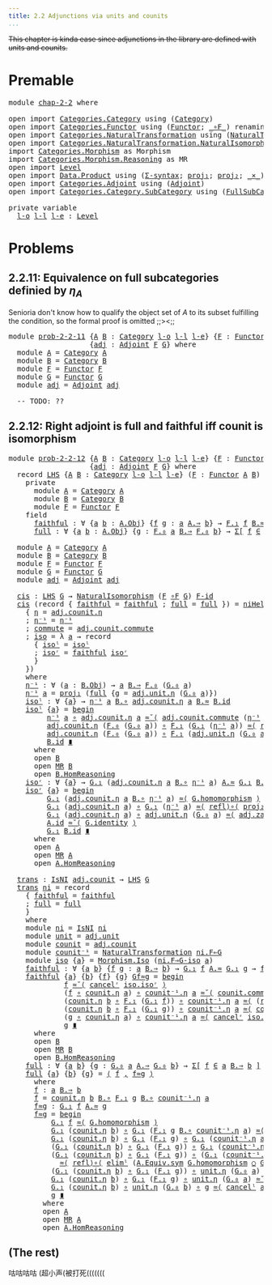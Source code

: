 ```yaml
---
title: 2.2 Adjunctions via units and counits
...
```


~~This chapter is kinda ease since adjunctions in the library
are defined with units and counits.~~

# Premable

<pre class="Agda"><a id="176" class="Keyword">module</a> <a id="183" href="chap-2-2.html" class="Module">chap-2-2</a> <a id="192" class="Keyword">where</a>

<a id="199" class="Keyword">open</a> <a id="204" class="Keyword">import</a> <a id="211" href="Categories.Category.html" class="Module">Categories.Category</a> <a id="231" class="Keyword">using</a> <a id="237" class="Symbol">(</a><a id="238" href="Categories.Category.Core.html#442" class="Record">Category</a><a id="246" class="Symbol">)</a>
<a id="248" class="Keyword">open</a> <a id="253" class="Keyword">import</a> <a id="260" href="Categories.Functor.html" class="Module">Categories.Functor</a> <a id="279" class="Keyword">using</a> <a id="285" class="Symbol">(</a><a id="286" href="Categories.Functor.Core.html#248" class="Record">Functor</a><a id="293" class="Symbol">;</a> <a id="295" href="Categories.Functor.html#747" class="Function Operator">_∘F_</a><a id="299" class="Symbol">)</a> <a id="301" class="Keyword">renaming</a> <a id="310" class="Symbol">(</a><a id="311" href="Categories.Functor.html#349" class="Function">id</a> <a id="314" class="Symbol">to</a> <a id="317" class="Function">F-id</a><a id="321" class="Symbol">)</a>
<a id="323" class="Keyword">open</a> <a id="328" class="Keyword">import</a> <a id="335" href="Categories.NaturalTransformation.html" class="Module">Categories.NaturalTransformation</a> <a id="368" class="Keyword">using</a> <a id="374" class="Symbol">(</a><a id="375" href="Categories.NaturalTransformation.Core.html#466" class="Record">NaturalTransformation</a><a id="396" class="Symbol">)</a>
<a id="398" class="Keyword">open</a> <a id="403" class="Keyword">import</a> <a id="410" href="Categories.NaturalTransformation.NaturalIsomorphism.html" class="Module">Categories.NaturalTransformation.NaturalIsomorphism</a> <a id="462" class="Keyword">using</a> <a id="468" class="Symbol">(</a><a id="469" href="Categories.NaturalTransformation.NaturalIsomorphism.html#651" class="Record">NaturalIsomorphism</a><a id="487" class="Symbol">;</a> <a id="489" href="Categories.NaturalTransformation.NaturalIsomorphism.html#2907" class="Function">niHelper</a><a id="497" class="Symbol">;</a> <a id="499" href="Categories.NaturalTransformation.NaturalIsomorphism.html#1807" class="Record">IsNI</a><a id="503" class="Symbol">)</a>
<a id="505" class="Keyword">import</a> <a id="512" href="Categories.Morphism.html" class="Module">Categories.Morphism</a> <a id="532" class="Symbol">as</a> <a id="535" class="Module">Morphism</a>
<a id="544" class="Keyword">import</a> <a id="551" href="Categories.Morphism.Reasoning.html" class="Module">Categories.Morphism.Reasoning</a> <a id="581" class="Symbol">as</a> <a id="584" class="Module">MR</a>
<a id="587" class="Keyword">open</a> <a id="592" class="Keyword">import</a> <a id="599" href="Level.html" class="Module">Level</a>
<a id="605" class="Keyword">open</a> <a id="610" class="Keyword">import</a> <a id="617" href="Data.Product.html" class="Module">Data.Product</a> <a id="630" class="Keyword">using</a> <a id="636" class="Symbol">(</a><a id="637" href="Data.Product.html#916" class="Function">Σ-syntax</a><a id="645" class="Symbol">;</a> <a id="647" href="Agda.Builtin.Sigma.html#252" class="Field">proj₁</a><a id="652" class="Symbol">;</a> <a id="654" href="Agda.Builtin.Sigma.html#264" class="Field">proj₂</a><a id="659" class="Symbol">;</a> <a id="661" href="Data.Product.html#1167" class="Function Operator">_×_</a><a id="664" class="Symbol">)</a> <a id="666" class="Keyword">renaming</a> <a id="675" class="Symbol">(</a><a id="676" href="Agda.Builtin.Sigma.html#236" class="InductiveConstructor Operator">_,_</a> <a id="680" class="Symbol">to</a> <a id="683" class="InductiveConstructor Operator">⟨_,_⟩</a><a id="688" class="Symbol">)</a>
<a id="690" class="Keyword">open</a> <a id="695" class="Keyword">import</a> <a id="702" href="Categories.Adjoint.html" class="Module">Categories.Adjoint</a> <a id="721" class="Keyword">using</a> <a id="727" class="Symbol">(</a><a id="728" href="Categories.Adjoint.html#1306" class="Record">Adjoint</a><a id="735" class="Symbol">)</a>
<a id="737" class="Keyword">open</a> <a id="742" class="Keyword">import</a> <a id="749" href="Categories.Category.SubCategory.html" class="Module">Categories.Category.SubCategory</a> <a id="781" class="Keyword">using</a> <a id="787" class="Symbol">(</a><a id="788" href="Categories.Category.SubCategory.html#1789" class="Function">FullSubCategory</a><a id="803" class="Symbol">;</a> <a id="805" href="Categories.Category.SubCategory.html#1002" class="Record">SubCat</a><a id="811" class="Symbol">)</a>

<a id="814" class="Keyword">private</a> <a id="822" class="Keyword">variable</a>
  <a id="833" href="chap-2-2.html#833" class="Generalizable">l-o</a> <a id="837" href="chap-2-2.html#837" class="Generalizable">l-l</a> <a id="841" href="chap-2-2.html#841" class="Generalizable">l-e</a> <a id="845" class="Symbol">:</a> <a id="847" href="Agda.Primitive.html#597" class="Postulate">Level</a>
</pre>
# Problems

## 2.2.11: Equivalence on full subcategories definied by $η_A$

Senioria don't know how to qualify the object set of $A$ to its subset
fulfilling the condition, so the formal proof is omitted ;;><;;

<pre class="Agda"><a id="1078" class="Keyword">module</a> <a id="prob-2-2-11"></a><a id="1085" href="chap-2-2.html#1085" class="Module">prob-2-2-11</a> <a id="1097" class="Symbol">{</a><a id="1098" href="chap-2-2.html#1098" class="Bound">A</a> <a id="1100" href="chap-2-2.html#1100" class="Bound">B</a> <a id="1102" class="Symbol">:</a> <a id="1104" href="Categories.Category.Core.html#442" class="Record">Category</a> <a id="1113" href="chap-2-2.html#833" class="Generalizable">l-o</a> <a id="1117" href="chap-2-2.html#837" class="Generalizable">l-l</a> <a id="1121" href="chap-2-2.html#841" class="Generalizable">l-e</a><a id="1124" class="Symbol">}</a> <a id="1126" class="Symbol">{</a><a id="1127" href="chap-2-2.html#1127" class="Bound">F</a> <a id="1129" class="Symbol">:</a> <a id="1131" href="Categories.Functor.Core.html#248" class="Record">Functor</a> <a id="1139" href="chap-2-2.html#1098" class="Bound">A</a> <a id="1141" href="chap-2-2.html#1100" class="Bound">B</a><a id="1142" class="Symbol">}</a> <a id="1144" class="Symbol">{</a><a id="1145" href="chap-2-2.html#1145" class="Bound">G</a> <a id="1147" class="Symbol">:</a> <a id="1149" href="Categories.Functor.Core.html#248" class="Record">Functor</a> <a id="1157" href="chap-2-2.html#1100" class="Bound">B</a> <a id="1159" href="chap-2-2.html#1098" class="Bound">A</a><a id="1160" class="Symbol">}</a>
                   <a id="1181" class="Symbol">{</a><a id="1182" href="chap-2-2.html#1182" class="Bound">adj</a> <a id="1186" class="Symbol">:</a> <a id="1188" href="Categories.Adjoint.html#1306" class="Record">Adjoint</a> <a id="1196" href="chap-2-2.html#1127" class="Bound">F</a> <a id="1198" href="chap-2-2.html#1145" class="Bound">G</a><a id="1199" class="Symbol">}</a> <a id="1201" class="Keyword">where</a>
  <a id="1209" class="Keyword">module</a> <a id="prob-2-2-11.A"></a><a id="1216" href="chap-2-2.html#1216" class="Module">A</a> <a id="1218" class="Symbol">=</a> <a id="1220" href="Categories.Category.Core.html#442" class="Module">Category</a> <a id="1229" href="chap-2-2.html#1098" class="Bound">A</a>
  <a id="1233" class="Keyword">module</a> <a id="prob-2-2-11.B"></a><a id="1240" href="chap-2-2.html#1240" class="Module">B</a> <a id="1242" class="Symbol">=</a> <a id="1244" href="Categories.Category.Core.html#442" class="Module">Category</a> <a id="1253" href="chap-2-2.html#1100" class="Bound">B</a>
  <a id="1257" class="Keyword">module</a> <a id="prob-2-2-11.F"></a><a id="1264" href="chap-2-2.html#1264" class="Module">F</a> <a id="1266" class="Symbol">=</a> <a id="1268" href="Categories.Functor.Core.html#248" class="Module">Functor</a> <a id="1276" href="chap-2-2.html#1127" class="Bound">F</a>
  <a id="1280" class="Keyword">module</a> <a id="prob-2-2-11.G"></a><a id="1287" href="chap-2-2.html#1287" class="Module">G</a> <a id="1289" class="Symbol">=</a> <a id="1291" href="Categories.Functor.Core.html#248" class="Module">Functor</a> <a id="1299" href="chap-2-2.html#1145" class="Bound">G</a>
  <a id="1303" class="Keyword">module</a> <a id="prob-2-2-11.adj"></a><a id="1310" href="chap-2-2.html#1310" class="Module">adj</a> <a id="1314" class="Symbol">=</a> <a id="1316" href="Categories.Adjoint.html#1306" class="Module">Adjoint</a> <a id="1324" href="chap-2-2.html#1182" class="Bound">adj</a>

  <a id="1331" class="Comment">-- TODO: ??</a>
</pre>
## 2.2.12: Right adjoint is full and faithful iff counit is isomorphism

<pre class="Agda"><a id="1429" class="Keyword">module</a> <a id="prob-2-2-12"></a><a id="1436" href="chap-2-2.html#1436" class="Module">prob-2-2-12</a> <a id="1448" class="Symbol">{</a><a id="1449" href="chap-2-2.html#1449" class="Bound">A</a> <a id="1451" href="chap-2-2.html#1451" class="Bound">B</a> <a id="1453" class="Symbol">:</a> <a id="1455" href="Categories.Category.Core.html#442" class="Record">Category</a> <a id="1464" href="chap-2-2.html#833" class="Generalizable">l-o</a> <a id="1468" href="chap-2-2.html#837" class="Generalizable">l-l</a> <a id="1472" href="chap-2-2.html#841" class="Generalizable">l-e</a><a id="1475" class="Symbol">}</a> <a id="1477" class="Symbol">{</a><a id="1478" href="chap-2-2.html#1478" class="Bound">F</a> <a id="1480" class="Symbol">:</a> <a id="1482" href="Categories.Functor.Core.html#248" class="Record">Functor</a> <a id="1490" href="chap-2-2.html#1449" class="Bound">A</a> <a id="1492" href="chap-2-2.html#1451" class="Bound">B</a><a id="1493" class="Symbol">}</a> <a id="1495" class="Symbol">{</a><a id="1496" href="chap-2-2.html#1496" class="Bound">G</a> <a id="1498" class="Symbol">:</a> <a id="1500" href="Categories.Functor.Core.html#248" class="Record">Functor</a> <a id="1508" href="chap-2-2.html#1451" class="Bound">B</a> <a id="1510" href="chap-2-2.html#1449" class="Bound">A</a><a id="1511" class="Symbol">}</a>
                   <a id="1532" class="Symbol">{</a><a id="1533" href="chap-2-2.html#1533" class="Bound">adj</a> <a id="1537" class="Symbol">:</a> <a id="1539" href="Categories.Adjoint.html#1306" class="Record">Adjoint</a> <a id="1547" href="chap-2-2.html#1478" class="Bound">F</a> <a id="1549" href="chap-2-2.html#1496" class="Bound">G</a><a id="1550" class="Symbol">}</a> <a id="1552" class="Keyword">where</a>
  <a id="1560" class="Keyword">record</a> <a id="prob-2-2-12.LHS"></a><a id="1567" href="chap-2-2.html#1567" class="Record">LHS</a> <a id="1571" class="Symbol">{</a><a id="1572" href="chap-2-2.html#1572" class="Bound">A</a> <a id="1574" href="chap-2-2.html#1574" class="Bound">B</a> <a id="1576" class="Symbol">:</a> <a id="1578" href="Categories.Category.Core.html#442" class="Record">Category</a> <a id="1587" href="chap-2-2.html#1464" class="Bound">l-o</a> <a id="1591" href="chap-2-2.html#1468" class="Bound">l-l</a> <a id="1595" href="chap-2-2.html#1472" class="Bound">l-e</a><a id="1598" class="Symbol">}</a> <a id="1600" class="Symbol">(</a><a id="1601" href="chap-2-2.html#1601" class="Bound">F</a> <a id="1603" class="Symbol">:</a> <a id="1605" href="Categories.Functor.Core.html#248" class="Record">Functor</a> <a id="1613" href="chap-2-2.html#1572" class="Bound">A</a> <a id="1615" href="chap-2-2.html#1574" class="Bound">B</a><a id="1616" class="Symbol">)</a> <a id="1618" class="Symbol">:</a> <a id="1620" href="Agda.Primitive.html#326" class="Primitive">Set</a> <a id="1624" class="Symbol">(</a><a id="1625" href="chap-2-2.html#1464" class="Bound">l-o</a> <a id="1629" href="Agda.Primitive.html#810" class="Primitive Operator">⊔</a> <a id="1631" href="chap-2-2.html#1468" class="Bound">l-l</a> <a id="1635" href="Agda.Primitive.html#810" class="Primitive Operator">⊔</a> <a id="1637" href="chap-2-2.html#1472" class="Bound">l-e</a><a id="1640" class="Symbol">)</a> <a id="1642" class="Keyword">where</a>
    <a id="1652" class="Keyword">private</a>
      <a id="1666" class="Keyword">module</a> <a id="prob-2-2-12.LHS.A"></a><a id="1673" href="chap-2-2.html#1673" class="Module">A</a> <a id="1675" class="Symbol">=</a> <a id="1677" href="Categories.Category.Core.html#442" class="Module">Category</a> <a id="1686" href="chap-2-2.html#1572" class="Bound">A</a>
      <a id="1694" class="Keyword">module</a> <a id="prob-2-2-12.LHS.B"></a><a id="1701" href="chap-2-2.html#1701" class="Module">B</a> <a id="1703" class="Symbol">=</a> <a id="1705" href="Categories.Category.Core.html#442" class="Module">Category</a> <a id="1714" href="chap-2-2.html#1574" class="Bound">B</a>
      <a id="1722" class="Keyword">module</a> <a id="prob-2-2-12.LHS.F"></a><a id="1729" href="chap-2-2.html#1729" class="Module">F</a> <a id="1731" class="Symbol">=</a> <a id="1733" href="Categories.Functor.Core.html#248" class="Module">Functor</a> <a id="1741" href="chap-2-2.html#1601" class="Bound">F</a>
    <a id="1747" class="Keyword">field</a>
      <a id="prob-2-2-12.LHS.faithful"></a><a id="1759" href="chap-2-2.html#1759" class="Field">faithful</a> <a id="1768" class="Symbol">:</a> <a id="1770" class="Symbol">∀</a> <a id="1772" class="Symbol">{</a><a id="1773" href="chap-2-2.html#1773" class="Bound">a</a> <a id="1775" href="chap-2-2.html#1775" class="Bound">b</a> <a id="1777" class="Symbol">:</a> <a id="1779" href="Categories.Category.Core.html#559" class="Function">A.Obj</a><a id="1784" class="Symbol">}</a> <a id="1786" class="Symbol">{</a><a id="1787" href="chap-2-2.html#1787" class="Bound">f</a> <a id="1789" href="chap-2-2.html#1789" class="Bound">g</a> <a id="1791" class="Symbol">:</a> <a id="1793" href="chap-2-2.html#1773" class="Bound">a</a> <a id="1795" href="Categories.Category.Core.html#575" class="Function Operator">A.⇒</a> <a id="1799" href="chap-2-2.html#1775" class="Bound">b</a><a id="1800" class="Symbol">}</a> <a id="1802" class="Symbol">→</a> <a id="1804" href="Categories.Functor.Core.html#806" class="Function">F.₁</a> <a id="1808" href="chap-2-2.html#1787" class="Bound">f</a> <a id="1810" href="Categories.Category.Core.html#595" class="Function Operator">B.≈</a> <a id="1814" href="Categories.Functor.Core.html#806" class="Function">F.₁</a> <a id="1818" href="chap-2-2.html#1789" class="Bound">g</a> <a id="1820" class="Symbol">→</a> <a id="1822" href="chap-2-2.html#1787" class="Bound">f</a> <a id="1824" href="Categories.Category.Core.html#595" class="Function Operator">A.≈</a> <a id="1828" href="chap-2-2.html#1789" class="Bound">g</a>
      <a id="prob-2-2-12.LHS.full"></a><a id="1836" href="chap-2-2.html#1836" class="Field">full</a> <a id="1841" class="Symbol">:</a> <a id="1843" class="Symbol">∀</a> <a id="1845" class="Symbol">{</a><a id="1846" href="chap-2-2.html#1846" class="Bound">a</a> <a id="1848" href="chap-2-2.html#1848" class="Bound">b</a> <a id="1850" class="Symbol">:</a> <a id="1852" href="Categories.Category.Core.html#559" class="Function">A.Obj</a><a id="1857" class="Symbol">}</a> <a id="1859" class="Symbol">{</a><a id="1860" href="chap-2-2.html#1860" class="Bound">g</a> <a id="1862" class="Symbol">:</a> <a id="1864" href="Categories.Functor.Core.html#797" class="Function">F.₀</a> <a id="1868" href="chap-2-2.html#1846" class="Bound">a</a> <a id="1870" href="Categories.Category.Core.html#575" class="Function Operator">B.⇒</a> <a id="1874" href="Categories.Functor.Core.html#797" class="Function">F.₀</a> <a id="1878" href="chap-2-2.html#1848" class="Bound">b</a><a id="1879" class="Symbol">}</a> <a id="1881" class="Symbol">→</a> <a id="1883" href="Data.Product.html#916" class="Function">Σ[</a> <a id="1886" href="chap-2-2.html#1886" class="Bound">f</a> <a id="1888" href="Data.Product.html#916" class="Function">∈</a> <a id="1890" href="chap-2-2.html#1846" class="Bound">a</a> <a id="1892" href="Categories.Category.Core.html#575" class="Function Operator">A.⇒</a> <a id="1896" href="chap-2-2.html#1848" class="Bound">b</a> <a id="1898" href="Data.Product.html#916" class="Function">]</a> <a id="1900" href="Categories.Functor.Core.html#806" class="Function">F.₁</a> <a id="1904" href="chap-2-2.html#1886" class="Bound">f</a> <a id="1906" href="Categories.Category.Core.html#595" class="Function Operator">B.≈</a> <a id="1910" href="chap-2-2.html#1860" class="Bound">g</a>

  <a id="1915" class="Keyword">module</a> <a id="prob-2-2-12.A"></a><a id="1922" href="chap-2-2.html#1922" class="Module">A</a> <a id="1924" class="Symbol">=</a> <a id="1926" href="Categories.Category.Core.html#442" class="Module">Category</a> <a id="1935" href="chap-2-2.html#1449" class="Bound">A</a>
  <a id="1939" class="Keyword">module</a> <a id="prob-2-2-12.B"></a><a id="1946" href="chap-2-2.html#1946" class="Module">B</a> <a id="1948" class="Symbol">=</a> <a id="1950" href="Categories.Category.Core.html#442" class="Module">Category</a> <a id="1959" href="chap-2-2.html#1451" class="Bound">B</a>
  <a id="1963" class="Keyword">module</a> <a id="prob-2-2-12.F"></a><a id="1970" href="chap-2-2.html#1970" class="Module">F</a> <a id="1972" class="Symbol">=</a> <a id="1974" href="Categories.Functor.Core.html#248" class="Module">Functor</a> <a id="1982" href="chap-2-2.html#1478" class="Bound">F</a>
  <a id="1986" class="Keyword">module</a> <a id="prob-2-2-12.G"></a><a id="1993" href="chap-2-2.html#1993" class="Module">G</a> <a id="1995" class="Symbol">=</a> <a id="1997" href="Categories.Functor.Core.html#248" class="Module">Functor</a> <a id="2005" href="chap-2-2.html#1496" class="Bound">G</a>
  <a id="2009" class="Keyword">module</a> <a id="prob-2-2-12.adj"></a><a id="2016" href="chap-2-2.html#2016" class="Module">adj</a> <a id="2020" class="Symbol">=</a> <a id="2022" href="Categories.Adjoint.html#1306" class="Module">Adjoint</a> <a id="2030" href="chap-2-2.html#1533" class="Bound">adj</a>

  <a id="prob-2-2-12.cis"></a><a id="2037" href="chap-2-2.html#2037" class="Function">cis</a> <a id="2041" class="Symbol">:</a> <a id="2043" href="chap-2-2.html#1567" class="Record">LHS</a> <a id="2047" href="chap-2-2.html#1496" class="Bound">G</a> <a id="2049" class="Symbol">→</a> <a id="2051" href="Categories.NaturalTransformation.NaturalIsomorphism.html#651" class="Record">NaturalIsomorphism</a> <a id="2070" class="Symbol">(</a><a id="2071" href="chap-2-2.html#1478" class="Bound">F</a> <a id="2073" href="Categories.Functor.html#747" class="Function Operator">∘F</a> <a id="2076" href="chap-2-2.html#1496" class="Bound">G</a><a id="2077" class="Symbol">)</a> <a id="2079" href="chap-2-2.html#317" class="Function">F-id</a>
  <a id="2086" href="chap-2-2.html#2037" class="Function">cis</a> <a id="2090" class="Symbol">(</a><a id="2091" class="Keyword">record</a> <a id="2098" class="Symbol">{</a> <a id="2100" href="chap-2-2.html#1759" class="Field">faithful</a> <a id="2109" class="Symbol">=</a> <a id="2111" href="chap-2-2.html#2111" class="Bound">faithful</a> <a id="2120" class="Symbol">;</a> <a id="2122" href="chap-2-2.html#1836" class="Field">full</a> <a id="2127" class="Symbol">=</a> <a id="2129" href="chap-2-2.html#2129" class="Bound">full</a> <a id="2134" class="Symbol">})</a> <a id="2137" class="Symbol">=</a> <a id="2139" href="Categories.NaturalTransformation.NaturalIsomorphism.html#2907" class="Function">niHelper</a> <a id="2148" class="Symbol">(</a><a id="2149" class="Keyword">record</a>
    <a id="2160" class="Symbol">{</a> <a id="2162" href="Categories.NaturalTransformation.NaturalIsomorphism.html#2703" class="Field">η</a> <a id="2164" class="Symbol">=</a> <a id="2166" href="Categories.NaturalTransformation.Core.html#783" class="Function">adj.counit.η</a>
    <a id="2183" class="Symbol">;</a> <a id="2185" href="Categories.NaturalTransformation.NaturalIsomorphism.html#2745" class="Field">η⁻¹</a> <a id="2189" class="Symbol">=</a> <a id="2191" href="chap-2-2.html#2333" class="Function">η⁻¹</a>
    <a id="2199" class="Symbol">;</a> <a id="2201" href="Categories.NaturalTransformation.NaturalIsomorphism.html#2787" class="Field">commute</a> <a id="2209" class="Symbol">=</a> <a id="2211" href="Categories.NaturalTransformation.Core.html#827" class="Function">adj.counit.commute</a>
    <a id="2234" class="Symbol">;</a> <a id="2236" href="Categories.NaturalTransformation.NaturalIsomorphism.html#2857" class="Field">iso</a> <a id="2240" class="Symbol">=</a> <a id="2242" class="Symbol">λ</a> <a id="2244" href="chap-2-2.html#2244" class="Bound">a</a> <a id="2246" class="Symbol">→</a> <a id="2248" class="Keyword">record</a>
      <a id="2261" class="Symbol">{</a> <a id="2263" href="Categories.Morphism.html#1586" class="Field">isoˡ</a> <a id="2268" class="Symbol">=</a> <a id="2270" href="chap-2-2.html#2427" class="Function">isoˡ</a>
      <a id="2281" class="Symbol">;</a> <a id="2283" href="Categories.Morphism.html#1612" class="Field">isoʳ</a> <a id="2288" class="Symbol">=</a> <a id="2290" href="chap-2-2.html#2111" class="Bound">faithful</a> <a id="2299" href="chap-2-2.html#2818" class="Function">isoʳ</a>
      <a id="2310" class="Symbol">}</a>
    <a id="2316" class="Symbol">})</a>
    <a id="2323" class="Keyword">where</a>
    <a id="2333" href="chap-2-2.html#2333" class="Function">η⁻¹</a> <a id="2337" class="Symbol">:</a> <a id="2339" class="Symbol">∀</a> <a id="2341" class="Symbol">(</a><a id="2342" href="chap-2-2.html#2342" class="Bound">a</a> <a id="2344" class="Symbol">:</a> <a id="2346" href="Categories.Category.Core.html#559" class="Function">B.Obj</a><a id="2351" class="Symbol">)</a> <a id="2353" class="Symbol">→</a> <a id="2355" href="chap-2-2.html#2342" class="Bound">a</a> <a id="2357" href="Categories.Category.Core.html#575" class="Function Operator">B.⇒</a> <a id="2361" href="Categories.Functor.Core.html#797" class="Function">F.₀</a> <a id="2365" class="Symbol">(</a><a id="2366" href="Categories.Functor.Core.html#797" class="Function">G.₀</a> <a id="2370" href="chap-2-2.html#2342" class="Bound">a</a><a id="2371" class="Symbol">)</a>
    <a id="2377" href="chap-2-2.html#2333" class="Function">η⁻¹</a> <a id="2381" href="chap-2-2.html#2381" class="Bound">a</a> <a id="2383" class="Symbol">=</a> <a id="2385" href="Agda.Builtin.Sigma.html#252" class="Field">proj₁</a> <a id="2391" class="Symbol">(</a><a id="2392" href="chap-2-2.html#2129" class="Bound">full</a> <a id="2397" class="Symbol">{</a><a id="2398" class="Argument">g</a> <a id="2400" class="Symbol">=</a> <a id="2402" href="Categories.NaturalTransformation.Core.html#783" class="Function">adj.unit.η</a> <a id="2413" class="Symbol">(</a><a id="2414" href="Categories.Functor.Core.html#797" class="Function">G.₀</a> <a id="2418" href="chap-2-2.html#2381" class="Bound">a</a><a id="2419" class="Symbol">)})</a>
    <a id="2427" href="chap-2-2.html#2427" class="Function">isoˡ</a> <a id="2432" class="Symbol">:</a> <a id="2434" class="Symbol">∀</a> <a id="2436" class="Symbol">{</a><a id="2437" href="chap-2-2.html#2437" class="Bound">a</a><a id="2438" class="Symbol">}</a> <a id="2440" class="Symbol">→</a> <a id="2442" href="chap-2-2.html#2333" class="Function">η⁻¹</a> <a id="2446" href="chap-2-2.html#2437" class="Bound">a</a> <a id="2448" href="Categories.Category.Core.html#656" class="Function Operator">B.∘</a> <a id="2452" href="Categories.NaturalTransformation.Core.html#783" class="Function">adj.counit.η</a> <a id="2465" href="chap-2-2.html#2437" class="Bound">a</a> <a id="2467" href="Categories.Category.Core.html#595" class="Function Operator">B.≈</a> <a id="2471" href="Categories.Category.Core.html#630" class="Function">B.id</a>
    <a id="2480" href="chap-2-2.html#2427" class="Function">isoˡ</a> <a id="2485" class="Symbol">{</a><a id="2486" href="chap-2-2.html#2486" class="Bound">a</a><a id="2487" class="Symbol">}</a> <a id="2489" class="Symbol">=</a> <a id="2491" href="Relation.Binary.Reasoning.Base.Single.html#1916" class="Function Operator">begin</a>
         <a id="2506" href="chap-2-2.html#2333" class="Function">η⁻¹</a> <a id="2510" href="chap-2-2.html#2486" class="Bound">a</a> <a id="2512" href="Categories.Category.Core.html#656" class="Function Operator">∘</a> <a id="2514" href="Categories.NaturalTransformation.Core.html#783" class="Function">adj.counit.η</a> <a id="2527" href="chap-2-2.html#2486" class="Bound">a</a> <a id="2529" href="Relation.Binary.Reasoning.Setoid.html#1153" class="Function">≈˘⟨</a> <a id="2533" href="Categories.NaturalTransformation.Core.html#827" class="Function">adj.counit.commute</a> <a id="2552" class="Symbol">(</a><a id="2553" href="chap-2-2.html#2333" class="Function">η⁻¹</a> <a id="2557" href="chap-2-2.html#2486" class="Bound">a</a><a id="2558" class="Symbol">)</a> <a id="2560" href="Relation.Binary.Reasoning.Setoid.html#1153" class="Function">⟩</a>
         <a id="2571" href="Categories.NaturalTransformation.Core.html#783" class="Function">adj.counit.η</a> <a id="2584" class="Symbol">(</a><a id="2585" href="Categories.Functor.Core.html#797" class="Function">F.₀</a> <a id="2589" class="Symbol">(</a><a id="2590" href="Categories.Functor.Core.html#797" class="Function">G.₀</a> <a id="2594" href="chap-2-2.html#2486" class="Bound">a</a><a id="2595" class="Symbol">))</a> <a id="2598" href="Categories.Category.Core.html#656" class="Function Operator">∘</a> <a id="2600" href="Categories.Functor.Core.html#806" class="Function">F.₁</a> <a id="2604" class="Symbol">(</a><a id="2605" href="Categories.Functor.Core.html#806" class="Function">G.₁</a> <a id="2609" class="Symbol">(</a><a id="2610" href="chap-2-2.html#2333" class="Function">η⁻¹</a> <a id="2614" href="chap-2-2.html#2486" class="Bound">a</a><a id="2615" class="Symbol">))</a> <a id="2618" href="Relation.Binary.Reasoning.Setoid.html#1052" class="Function">≈⟨</a> <a id="2621" href="Categories.Category.Core.html#2734" class="Function Operator">refl⟩∘⟨</a> <a id="2629" href="Categories.Functor.Core.html#696" class="Function">F.F-resp-≈</a> <a id="2640" class="Symbol">(</a><a id="2641" href="Agda.Builtin.Sigma.html#264" class="Field">proj₂</a> <a id="2647" href="chap-2-2.html#2129" class="Bound">full</a><a id="2651" class="Symbol">)</a> <a id="2653" href="Relation.Binary.Reasoning.Setoid.html#1052" class="Function">⟩</a>
         <a id="2664" href="Categories.NaturalTransformation.Core.html#783" class="Function">adj.counit.η</a> <a id="2677" class="Symbol">(</a><a id="2678" href="Categories.Functor.Core.html#797" class="Function">F.₀</a> <a id="2682" class="Symbol">(</a><a id="2683" href="Categories.Functor.Core.html#797" class="Function">G.₀</a> <a id="2687" href="chap-2-2.html#2486" class="Bound">a</a><a id="2688" class="Symbol">))</a> <a id="2691" href="Categories.Category.Core.html#656" class="Function Operator">∘</a> <a id="2693" href="Categories.Functor.Core.html#806" class="Function">F.₁</a> <a id="2697" class="Symbol">(</a><a id="2698" href="Categories.NaturalTransformation.Core.html#783" class="Function">adj.unit.η</a> <a id="2709" class="Symbol">(</a><a id="2710" href="Categories.Functor.Core.html#797" class="Function">G.₀</a> <a id="2714" href="chap-2-2.html#2486" class="Bound">a</a><a id="2715" class="Symbol">))</a> <a id="2718" href="Relation.Binary.Reasoning.Setoid.html#1052" class="Function">≈⟨</a> <a id="2721" href="Categories.Adjoint.html#1715" class="Field">adj.zig</a> <a id="2729" href="Relation.Binary.Reasoning.Setoid.html#1052" class="Function">⟩</a>
         <a id="2740" href="Categories.Category.Core.html#630" class="Function">B.id</a> <a id="2745" href="Relation.Binary.Reasoning.Base.Single.html#2555" class="Function Operator">∎</a>
      <a id="2753" class="Keyword">where</a>
      <a id="2765" class="Keyword">open</a> <a id="2770" href="chap-2-2.html#1946" class="Module">B</a>
      <a id="2778" class="Keyword">open</a> <a id="2783" href="Categories.Morphism.Reasoning.html" class="Module">MR</a> <a id="2786" href="chap-2-2.html#1451" class="Bound">B</a>
      <a id="2794" class="Keyword">open</a> <a id="2799" href="Categories.Category.Core.html#2462" class="Module">B.HomReasoning</a>
    <a id="2818" href="chap-2-2.html#2818" class="Function">isoʳ</a> <a id="2823" class="Symbol">:</a> <a id="2825" class="Symbol">∀</a> <a id="2827" class="Symbol">{</a><a id="2828" href="chap-2-2.html#2828" class="Bound">a</a><a id="2829" class="Symbol">}</a> <a id="2831" class="Symbol">→</a> <a id="2833" href="Categories.Functor.Core.html#806" class="Function">G.₁</a> <a id="2837" class="Symbol">(</a><a id="2838" href="Categories.NaturalTransformation.Core.html#783" class="Function">adj.counit.η</a> <a id="2851" href="chap-2-2.html#2828" class="Bound">a</a> <a id="2853" href="Categories.Category.Core.html#656" class="Function Operator">B.∘</a> <a id="2857" href="chap-2-2.html#2333" class="Function">η⁻¹</a> <a id="2861" href="chap-2-2.html#2828" class="Bound">a</a><a id="2862" class="Symbol">)</a> <a id="2864" href="Categories.Category.Core.html#595" class="Function Operator">A.≈</a> <a id="2868" href="Categories.Functor.Core.html#806" class="Function">G.₁</a> <a id="2872" href="Categories.Category.Core.html#630" class="Function">B.id</a>
    <a id="2881" href="chap-2-2.html#2818" class="Function">isoʳ</a> <a id="2886" class="Symbol">{</a><a id="2887" href="chap-2-2.html#2887" class="Bound">a</a><a id="2888" class="Symbol">}</a> <a id="2890" class="Symbol">=</a> <a id="2892" href="Relation.Binary.Reasoning.Base.Single.html#1916" class="Function Operator">begin</a>
         <a id="2907" href="Categories.Functor.Core.html#806" class="Function">G.₁</a> <a id="2911" class="Symbol">(</a><a id="2912" href="Categories.NaturalTransformation.Core.html#783" class="Function">adj.counit.η</a> <a id="2925" href="chap-2-2.html#2887" class="Bound">a</a> <a id="2927" href="Categories.Category.Core.html#656" class="Function Operator">B.∘</a> <a id="2931" href="chap-2-2.html#2333" class="Function">η⁻¹</a> <a id="2935" href="chap-2-2.html#2887" class="Bound">a</a><a id="2936" class="Symbol">)</a> <a id="2938" href="Relation.Binary.Reasoning.Setoid.html#1052" class="Function">≈⟨</a> <a id="2941" href="Categories.Functor.Core.html#565" class="Function">G.homomorphism</a> <a id="2956" href="Relation.Binary.Reasoning.Setoid.html#1052" class="Function">⟩</a>
         <a id="2967" href="Categories.Functor.Core.html#806" class="Function">G.₁</a> <a id="2971" class="Symbol">(</a><a id="2972" href="Categories.NaturalTransformation.Core.html#783" class="Function">adj.counit.η</a> <a id="2985" href="chap-2-2.html#2887" class="Bound">a</a><a id="2986" class="Symbol">)</a> <a id="2988" href="Categories.Category.Core.html#656" class="Function Operator">∘</a> <a id="2990" href="Categories.Functor.Core.html#806" class="Function">G.₁</a> <a id="2994" class="Symbol">(</a><a id="2995" href="chap-2-2.html#2333" class="Function">η⁻¹</a> <a id="2999" href="chap-2-2.html#2887" class="Bound">a</a><a id="3000" class="Symbol">)</a> <a id="3002" href="Relation.Binary.Reasoning.Setoid.html#1052" class="Function">≈⟨</a> <a id="3005" href="Categories.Category.Core.html#2734" class="Function Operator">refl⟩∘⟨</a> <a id="3013" href="Agda.Builtin.Sigma.html#264" class="Field">proj₂</a> <a id="3019" href="chap-2-2.html#2129" class="Bound">full</a> <a id="3024" href="Relation.Binary.Reasoning.Setoid.html#1052" class="Function">⟩</a>
         <a id="3035" href="Categories.Functor.Core.html#806" class="Function">G.₁</a> <a id="3039" class="Symbol">(</a><a id="3040" href="Categories.NaturalTransformation.Core.html#783" class="Function">adj.counit.η</a> <a id="3053" href="chap-2-2.html#2887" class="Bound">a</a><a id="3054" class="Symbol">)</a> <a id="3056" href="Categories.Category.Core.html#656" class="Function Operator">∘</a> <a id="3058" href="Categories.NaturalTransformation.Core.html#783" class="Function">adj.unit.η</a> <a id="3069" class="Symbol">(</a><a id="3070" href="Categories.Functor.Core.html#797" class="Function">G.₀</a> <a id="3074" href="chap-2-2.html#2887" class="Bound">a</a><a id="3075" class="Symbol">)</a> <a id="3077" href="Relation.Binary.Reasoning.Setoid.html#1052" class="Function">≈⟨</a> <a id="3080" href="Categories.Adjoint.html#1788" class="Field">adj.zag</a> <a id="3088" href="Relation.Binary.Reasoning.Setoid.html#1052" class="Function">⟩</a>
         <a id="3099" href="Categories.Category.Core.html#630" class="Function">A.id</a> <a id="3104" href="Relation.Binary.Reasoning.Setoid.html#1153" class="Function">≈˘⟨</a> <a id="3108" href="Categories.Functor.Core.html#511" class="Function">G.identity</a> <a id="3119" href="Relation.Binary.Reasoning.Setoid.html#1153" class="Function">⟩</a>
         <a id="3130" href="Categories.Functor.Core.html#806" class="Function">G.₁</a> <a id="3134" href="Categories.Category.Core.html#630" class="Function">B.id</a> <a id="3139" href="Relation.Binary.Reasoning.Base.Single.html#2555" class="Function Operator">∎</a>
      <a id="3147" class="Keyword">where</a>
      <a id="3159" class="Keyword">open</a> <a id="3164" href="chap-2-2.html#1922" class="Module">A</a>
      <a id="3172" class="Keyword">open</a> <a id="3177" href="Categories.Morphism.Reasoning.html" class="Module">MR</a> <a id="3180" href="chap-2-2.html#1449" class="Bound">A</a>
      <a id="3188" class="Keyword">open</a> <a id="3193" href="Categories.Category.Core.html#2462" class="Module">A.HomReasoning</a>

  <a id="prob-2-2-12.trans"></a><a id="3211" href="chap-2-2.html#3211" class="Function">trans</a> <a id="3217" class="Symbol">:</a> <a id="3219" href="Categories.NaturalTransformation.NaturalIsomorphism.html#1807" class="Record">IsNI</a> <a id="3224" href="Categories.Adjoint.html#1567" class="Field">adj.counit</a> <a id="3235" class="Symbol">→</a> <a id="3237" href="chap-2-2.html#1567" class="Record">LHS</a> <a id="3241" href="chap-2-2.html#1496" class="Bound">G</a>
  <a id="3245" href="chap-2-2.html#3211" class="Function">trans</a> <a id="3251" href="chap-2-2.html#3251" class="Bound">ni</a> <a id="3254" class="Symbol">=</a> <a id="3256" class="Keyword">record</a>
    <a id="3267" class="Symbol">{</a> <a id="3269" href="chap-2-2.html#1759" class="Field">faithful</a> <a id="3278" class="Symbol">=</a> <a id="3280" href="chap-2-2.html#3509" class="Function">faithful</a>
    <a id="3293" class="Symbol">;</a> <a id="3295" href="chap-2-2.html#1836" class="Field">full</a> <a id="3300" class="Symbol">=</a> <a id="3302" href="chap-2-2.html#4062" class="Function">full</a>
    <a id="3311" class="Symbol">}</a>
    <a id="3317" class="Keyword">where</a>
    <a id="3327" class="Keyword">module</a> <a id="3334" href="chap-2-2.html#3334" class="Module">ni</a> <a id="3337" class="Symbol">=</a> <a id="3339" href="Categories.NaturalTransformation.NaturalIsomorphism.html#1807" class="Module">IsNI</a> <a id="3344" href="chap-2-2.html#3251" class="Bound">ni</a>
    <a id="3351" class="Keyword">module</a> <a id="3358" href="chap-2-2.html#3358" class="Module">unit</a> <a id="3363" class="Symbol">=</a> <a id="3365" href="Categories.Adjoint.html#1621" class="Module">adj.unit</a>
    <a id="3378" class="Keyword">module</a> <a id="3385" href="chap-2-2.html#3385" class="Module">counit</a> <a id="3392" class="Symbol">=</a> <a id="3394" href="Categories.Adjoint.html#1664" class="Module">adj.counit</a>
    <a id="3409" class="Keyword">module</a> <a id="3416" href="chap-2-2.html#3416" class="Module">counit⁻¹</a> <a id="3425" class="Symbol">=</a> <a id="3427" href="Categories.NaturalTransformation.Core.html#466" class="Module">NaturalTransformation</a> <a id="3449" href="Categories.NaturalTransformation.NaturalIsomorphism.html#927" class="Function">ni.F⇐G</a>
    <a id="3460" class="Keyword">module</a> <a id="3467" href="chap-2-2.html#3467" class="Module">iso</a> <a id="3471" class="Symbol">{</a><a id="3472" href="chap-2-2.html#3472" class="Bound">a</a><a id="3473" class="Symbol">}</a> <a id="3475" class="Symbol">=</a> <a id="3477" href="Categories.Morphism.html#1528" class="Module">Morphism.Iso</a> <a id="3490" class="Symbol">(</a><a id="3491" href="Categories.NaturalTransformation.NaturalIsomorphism.html#2117" class="Field">ni.F⇒G-iso</a> <a id="3502" href="chap-2-2.html#3472" class="Bound">a</a><a id="3503" class="Symbol">)</a>
    <a id="3509" href="chap-2-2.html#3509" class="Function">faithful</a> <a id="3518" class="Symbol">:</a> <a id="3520" class="Symbol">∀</a> <a id="3522" class="Symbol">{</a><a id="3523" href="chap-2-2.html#3523" class="Bound">a</a> <a id="3525" href="chap-2-2.html#3525" class="Bound">b</a><a id="3526" class="Symbol">}</a> <a id="3528" class="Symbol">{</a><a id="3529" href="chap-2-2.html#3529" class="Bound">f</a> <a id="3531" href="chap-2-2.html#3531" class="Bound">g</a> <a id="3533" class="Symbol">:</a> <a id="3535" href="chap-2-2.html#3523" class="Bound">a</a> <a id="3537" href="Categories.Category.Core.html#575" class="Function Operator">B.⇒</a> <a id="3541" href="chap-2-2.html#3525" class="Bound">b</a><a id="3542" class="Symbol">}</a> <a id="3544" class="Symbol">→</a> <a id="3546" href="Categories.Functor.Core.html#806" class="Function">G.₁</a> <a id="3550" href="chap-2-2.html#3529" class="Bound">f</a> <a id="3552" href="Categories.Category.Core.html#595" class="Function Operator">A.≈</a> <a id="3556" href="Categories.Functor.Core.html#806" class="Function">G.₁</a> <a id="3560" href="chap-2-2.html#3531" class="Bound">g</a> <a id="3562" class="Symbol">→</a> <a id="3564" href="chap-2-2.html#3529" class="Bound">f</a> <a id="3566" href="Categories.Category.Core.html#595" class="Function Operator">B.≈</a> <a id="3570" href="chap-2-2.html#3531" class="Bound">g</a>
    <a id="3576" href="chap-2-2.html#3509" class="Function">faithful</a> <a id="3585" class="Symbol">{</a><a id="3586" href="chap-2-2.html#3586" class="Bound">a</a><a id="3587" class="Symbol">}</a> <a id="3589" class="Symbol">{</a><a id="3590" href="chap-2-2.html#3590" class="Bound">b</a><a id="3591" class="Symbol">}</a> <a id="3593" class="Symbol">{</a><a id="3594" href="chap-2-2.html#3594" class="Bound">f</a><a id="3595" class="Symbol">}</a> <a id="3597" class="Symbol">{</a><a id="3598" href="chap-2-2.html#3598" class="Bound">g</a><a id="3599" class="Symbol">}</a> <a id="3601" href="chap-2-2.html#3601" class="Bound">Gf≈g</a> <a id="3606" class="Symbol">=</a> <a id="3608" href="Relation.Binary.Reasoning.Base.Single.html#1916" class="Function Operator">begin</a>
             <a id="3627" href="chap-2-2.html#3594" class="Bound">f</a> <a id="3629" href="Relation.Binary.Reasoning.Setoid.html#1153" class="Function">≈˘⟨</a> <a id="3633" href="Categories.Morphism.Reasoning.Core.html#5449" class="Function">cancelʳ</a> <a id="3641" href="Categories.Morphism.html#1612" class="Function">iso.isoʳ</a> <a id="3650" href="Relation.Binary.Reasoning.Setoid.html#1153" class="Function">⟩</a>
             <a id="3665" class="Symbol">(</a><a id="3666" href="chap-2-2.html#3594" class="Bound">f</a> <a id="3668" href="Categories.Category.Core.html#656" class="Function Operator">∘</a> <a id="3670" href="Categories.NaturalTransformation.Core.html#783" class="Function">counit.η</a> <a id="3679" href="chap-2-2.html#3586" class="Bound">a</a><a id="3680" class="Symbol">)</a> <a id="3682" href="Categories.Category.Core.html#656" class="Function Operator">∘</a> <a id="3684" href="Categories.NaturalTransformation.Core.html#783" class="Function">counit⁻¹.η</a> <a id="3695" href="chap-2-2.html#3586" class="Bound">a</a> <a id="3697" href="Relation.Binary.Reasoning.Setoid.html#1153" class="Function">≈˘⟨</a> <a id="3701" href="Categories.NaturalTransformation.Core.html#827" class="Function">counit.commute</a> <a id="3716" href="chap-2-2.html#3594" class="Bound">f</a> <a id="3718" href="Categories.Category.Core.html#2837" class="Function Operator">⟩∘⟨refl</a> <a id="3726" href="Relation.Binary.Reasoning.Setoid.html#1153" class="Function">⟩</a>
             <a id="3741" class="Symbol">(</a><a id="3742" href="Categories.NaturalTransformation.Core.html#783" class="Function">counit.η</a> <a id="3751" href="chap-2-2.html#3590" class="Bound">b</a> <a id="3753" href="Categories.Category.Core.html#656" class="Function Operator">∘</a> <a id="3755" href="Categories.Functor.Core.html#806" class="Function">F.₁</a> <a id="3759" class="Symbol">(</a><a id="3760" href="Categories.Functor.Core.html#806" class="Function">G.₁</a> <a id="3764" href="chap-2-2.html#3594" class="Bound">f</a><a id="3765" class="Symbol">))</a> <a id="3768" href="Categories.Category.Core.html#656" class="Function Operator">∘</a> <a id="3770" href="Categories.NaturalTransformation.Core.html#783" class="Function">counit⁻¹.η</a> <a id="3781" href="chap-2-2.html#3586" class="Bound">a</a> <a id="3783" href="Relation.Binary.Reasoning.Setoid.html#1052" class="Function">≈⟨</a> <a id="3786" class="Symbol">(</a><a id="3787" href="Categories.Category.Core.html#2734" class="Function Operator">refl⟩∘⟨</a> <a id="3795" href="Categories.Functor.Core.html#696" class="Function">F.F-resp-≈</a> <a id="3806" href="chap-2-2.html#3601" class="Bound">Gf≈g</a><a id="3810" class="Symbol">)</a> <a id="3812" href="Categories.Category.Core.html#2837" class="Function Operator">⟩∘⟨refl</a> <a id="3820" href="Relation.Binary.Reasoning.Setoid.html#1052" class="Function">⟩</a>
             <a id="3835" class="Symbol">(</a><a id="3836" href="Categories.NaturalTransformation.Core.html#783" class="Function">counit.η</a> <a id="3845" href="chap-2-2.html#3590" class="Bound">b</a> <a id="3847" href="Categories.Category.Core.html#656" class="Function Operator">∘</a> <a id="3849" href="Categories.Functor.Core.html#806" class="Function">F.₁</a> <a id="3853" class="Symbol">(</a><a id="3854" href="Categories.Functor.Core.html#806" class="Function">G.₁</a> <a id="3858" href="chap-2-2.html#3598" class="Bound">g</a><a id="3859" class="Symbol">))</a> <a id="3862" href="Categories.Category.Core.html#656" class="Function Operator">∘</a> <a id="3864" href="Categories.NaturalTransformation.Core.html#783" class="Function">counit⁻¹.η</a> <a id="3875" href="chap-2-2.html#3586" class="Bound">a</a> <a id="3877" href="Relation.Binary.Reasoning.Setoid.html#1052" class="Function">≈⟨</a> <a id="3880" href="Categories.NaturalTransformation.Core.html#827" class="Function">counit.commute</a> <a id="3895" href="chap-2-2.html#3598" class="Bound">g</a> <a id="3897" href="Categories.Category.Core.html#2837" class="Function Operator">⟩∘⟨refl</a> <a id="3905" href="Relation.Binary.Reasoning.Setoid.html#1052" class="Function">⟩</a>
             <a id="3920" class="Symbol">(</a><a id="3921" href="chap-2-2.html#3598" class="Bound">g</a> <a id="3923" href="Categories.Category.Core.html#656" class="Function Operator">∘</a> <a id="3925" href="Categories.NaturalTransformation.Core.html#783" class="Function">counit.η</a> <a id="3934" href="chap-2-2.html#3586" class="Bound">a</a><a id="3935" class="Symbol">)</a> <a id="3937" href="Categories.Category.Core.html#656" class="Function Operator">∘</a> <a id="3939" href="Categories.NaturalTransformation.Core.html#783" class="Function">counit⁻¹.η</a> <a id="3950" href="chap-2-2.html#3586" class="Bound">a</a> <a id="3952" href="Relation.Binary.Reasoning.Setoid.html#1052" class="Function">≈⟨</a> <a id="3955" href="Categories.Morphism.Reasoning.Core.html#5449" class="Function">cancelʳ</a> <a id="3963" href="Categories.Morphism.html#1612" class="Function">iso.isoʳ</a> <a id="3972" href="Relation.Binary.Reasoning.Setoid.html#1052" class="Function">⟩</a>
             <a id="3987" href="chap-2-2.html#3598" class="Bound">g</a> <a id="3989" href="Relation.Binary.Reasoning.Base.Single.html#2555" class="Function Operator">∎</a>
      <a id="3997" class="Keyword">where</a>
      <a id="4009" class="Keyword">open</a> <a id="4014" href="chap-2-2.html#1946" class="Module">B</a>
      <a id="4022" class="Keyword">open</a> <a id="4027" href="Categories.Morphism.Reasoning.html" class="Module">MR</a> <a id="4030" href="chap-2-2.html#1451" class="Bound">B</a>
      <a id="4038" class="Keyword">open</a> <a id="4043" href="Categories.Category.Core.html#2462" class="Module">B.HomReasoning</a>
    <a id="4062" href="chap-2-2.html#4062" class="Function">full</a> <a id="4067" class="Symbol">:</a> <a id="4069" class="Symbol">∀</a> <a id="4071" class="Symbol">{</a><a id="4072" href="chap-2-2.html#4072" class="Bound">a</a> <a id="4074" href="chap-2-2.html#4074" class="Bound">b</a><a id="4075" class="Symbol">}</a> <a id="4077" class="Symbol">{</a><a id="4078" href="chap-2-2.html#4078" class="Bound">g</a> <a id="4080" class="Symbol">:</a> <a id="4082" href="Categories.Functor.Core.html#797" class="Function">G.₀</a> <a id="4086" href="chap-2-2.html#4072" class="Bound">a</a> <a id="4088" href="Categories.Category.Core.html#575" class="Function Operator">A.⇒</a> <a id="4092" href="Categories.Functor.Core.html#797" class="Function">G.₀</a> <a id="4096" href="chap-2-2.html#4074" class="Bound">b</a><a id="4097" class="Symbol">}</a> <a id="4099" class="Symbol">→</a> <a id="4101" href="Data.Product.html#916" class="Function">Σ[</a> <a id="4104" href="chap-2-2.html#4104" class="Bound">f</a> <a id="4106" href="Data.Product.html#916" class="Function">∈</a> <a id="4108" href="chap-2-2.html#4072" class="Bound">a</a> <a id="4110" href="Categories.Category.Core.html#575" class="Function Operator">B.⇒</a> <a id="4114" href="chap-2-2.html#4074" class="Bound">b</a> <a id="4116" href="Data.Product.html#916" class="Function">]</a> <a id="4118" href="Categories.Functor.Core.html#806" class="Function">G.₁</a> <a id="4122" href="chap-2-2.html#4104" class="Bound">f</a> <a id="4124" href="Categories.Category.Core.html#595" class="Function Operator">A.≈</a> <a id="4128" href="chap-2-2.html#4078" class="Bound">g</a>
    <a id="4134" href="chap-2-2.html#4062" class="Function">full</a> <a id="4139" class="Symbol">{</a><a id="4140" href="chap-2-2.html#4140" class="Bound">a</a><a id="4141" class="Symbol">}</a> <a id="4143" class="Symbol">{</a><a id="4144" href="chap-2-2.html#4144" class="Bound">b</a><a id="4145" class="Symbol">}</a> <a id="4147" class="Symbol">{</a><a id="4148" href="chap-2-2.html#4148" class="Bound">g</a><a id="4149" class="Symbol">}</a> <a id="4151" class="Symbol">=</a> <a id="4153" href="chap-2-2.html#683" class="InductiveConstructor Operator">⟨</a> <a id="4155" href="chap-2-2.html#4183" class="Function">f</a> <a id="4157" href="chap-2-2.html#683" class="InductiveConstructor Operator">,</a> <a id="4159" href="chap-2-2.html#4249" class="Function">f≈g</a> <a id="4163" href="chap-2-2.html#683" class="InductiveConstructor Operator">⟩</a>
      <a id="4171" class="Keyword">where</a>
      <a id="4183" href="chap-2-2.html#4183" class="Function">f</a> <a id="4185" class="Symbol">:</a> <a id="4187" href="chap-2-2.html#4140" class="Bound">a</a> <a id="4189" href="Categories.Category.Core.html#575" class="Function Operator">B.⇒</a> <a id="4193" href="chap-2-2.html#4144" class="Bound">b</a>
      <a id="4201" href="chap-2-2.html#4183" class="Function">f</a> <a id="4203" class="Symbol">=</a> <a id="4205" href="Categories.NaturalTransformation.Core.html#783" class="Function">counit.η</a> <a id="4214" href="chap-2-2.html#4144" class="Bound">b</a> <a id="4216" href="Categories.Category.Core.html#656" class="Function Operator">B.∘</a> <a id="4220" href="Categories.Functor.Core.html#806" class="Function">F.₁</a> <a id="4224" href="chap-2-2.html#4148" class="Bound">g</a> <a id="4226" href="Categories.Category.Core.html#656" class="Function Operator">B.∘</a> <a id="4230" href="Categories.NaturalTransformation.Core.html#783" class="Function">counit⁻¹.η</a> <a id="4241" href="chap-2-2.html#4140" class="Bound">a</a>
      <a id="4249" href="chap-2-2.html#4249" class="Function">f≈g</a> <a id="4253" class="Symbol">:</a> <a id="4255" href="Categories.Functor.Core.html#806" class="Function">G.₁</a> <a id="4259" href="chap-2-2.html#4183" class="Function">f</a> <a id="4261" href="Categories.Category.Core.html#595" class="Function Operator">A.≈</a> <a id="4265" href="chap-2-2.html#4148" class="Bound">g</a>
      <a id="4273" href="chap-2-2.html#4249" class="Function">f≈g</a> <a id="4277" class="Symbol">=</a> <a id="4279" href="Relation.Binary.Reasoning.Base.Single.html#1916" class="Function Operator">begin</a>
          <a id="4295" href="Categories.Functor.Core.html#806" class="Function">G.₁</a> <a id="4299" href="chap-2-2.html#4183" class="Function">f</a> <a id="4301" href="Relation.Binary.Reasoning.Setoid.html#1052" class="Function">≈⟨</a> <a id="4304" href="Categories.Functor.Core.html#565" class="Function">G.homomorphism</a> <a id="4319" href="Relation.Binary.Reasoning.Setoid.html#1052" class="Function">⟩</a>
          <a id="4331" href="Categories.Functor.Core.html#806" class="Function">G.₁</a> <a id="4335" class="Symbol">(</a><a id="4336" href="Categories.NaturalTransformation.Core.html#783" class="Function">counit.η</a> <a id="4345" href="chap-2-2.html#4144" class="Bound">b</a><a id="4346" class="Symbol">)</a> <a id="4348" href="Categories.Category.Core.html#656" class="Function Operator">∘</a> <a id="4350" href="Categories.Functor.Core.html#806" class="Function">G.₁</a> <a id="4354" class="Symbol">(</a><a id="4355" href="Categories.Functor.Core.html#806" class="Function">F.₁</a> <a id="4359" href="chap-2-2.html#4148" class="Bound">g</a> <a id="4361" href="Categories.Category.Core.html#656" class="Function Operator">B.∘</a> <a id="4365" href="Categories.NaturalTransformation.Core.html#783" class="Function">counit⁻¹.η</a> <a id="4376" href="chap-2-2.html#4140" class="Bound">a</a><a id="4377" class="Symbol">)</a> <a id="4379" href="Relation.Binary.Reasoning.Setoid.html#1052" class="Function">≈⟨</a> <a id="4382" href="Categories.Category.Core.html#2734" class="Function Operator">refl⟩∘⟨</a> <a id="4390" href="Categories.Functor.Core.html#565" class="Function">G.homomorphism</a> <a id="4405" href="Relation.Binary.Reasoning.Setoid.html#1052" class="Function">⟩</a>
          <a id="4417" href="Categories.Functor.Core.html#806" class="Function">G.₁</a> <a id="4421" class="Symbol">(</a><a id="4422" href="Categories.NaturalTransformation.Core.html#783" class="Function">counit.η</a> <a id="4431" href="chap-2-2.html#4144" class="Bound">b</a><a id="4432" class="Symbol">)</a> <a id="4434" href="Categories.Category.Core.html#656" class="Function Operator">∘</a> <a id="4436" href="Categories.Functor.Core.html#806" class="Function">G.₁</a> <a id="4440" class="Symbol">(</a><a id="4441" href="Categories.Functor.Core.html#806" class="Function">F.₁</a> <a id="4445" href="chap-2-2.html#4148" class="Bound">g</a><a id="4446" class="Symbol">)</a> <a id="4448" href="Categories.Category.Core.html#656" class="Function Operator">∘</a> <a id="4450" href="Categories.Functor.Core.html#806" class="Function">G.₁</a> <a id="4454" class="Symbol">(</a><a id="4455" href="Categories.NaturalTransformation.Core.html#783" class="Function">counit⁻¹.η</a> <a id="4466" href="chap-2-2.html#4140" class="Bound">a</a><a id="4467" class="Symbol">)</a> <a id="4469" href="Relation.Binary.Reasoning.Setoid.html#1153" class="Function">≈˘⟨</a> <a id="4473" href="Categories.Category.Core.html#715" class="Function">A.assoc</a> <a id="4481" href="Relation.Binary.Reasoning.Setoid.html#1153" class="Function">⟩</a>
          <a id="4493" class="Symbol">(</a><a id="4494" href="Categories.Functor.Core.html#806" class="Function">G.₁</a> <a id="4498" class="Symbol">(</a><a id="4499" href="Categories.NaturalTransformation.Core.html#783" class="Function">counit.η</a> <a id="4508" href="chap-2-2.html#4144" class="Bound">b</a><a id="4509" class="Symbol">)</a> <a id="4511" href="Categories.Category.Core.html#656" class="Function Operator">∘</a> <a id="4513" href="Categories.Functor.Core.html#806" class="Function">G.₁</a> <a id="4517" class="Symbol">(</a><a id="4518" href="Categories.Functor.Core.html#806" class="Function">F.₁</a> <a id="4522" href="chap-2-2.html#4148" class="Bound">g</a><a id="4523" class="Symbol">))</a> <a id="4526" href="Categories.Category.Core.html#656" class="Function Operator">∘</a> <a id="4528" href="Categories.Functor.Core.html#806" class="Function">G.₁</a> <a id="4532" class="Symbol">(</a><a id="4533" href="Categories.NaturalTransformation.Core.html#783" class="Function">counit⁻¹.η</a> <a id="4544" href="chap-2-2.html#4140" class="Bound">a</a><a id="4545" class="Symbol">)</a> <a id="4547" href="Relation.Binary.Reasoning.Setoid.html#1153" class="Function">≈˘⟨</a> <a id="4551" href="Categories.Category.Core.html#2734" class="Function Operator">refl⟩∘⟨</a> <a id="4559" href="Categories.Morphism.Reasoning.Core.html#5449" class="Function">cancelʳ</a> <a id="4567" href="Categories.Adjoint.html#1788" class="Field">adj.zag</a> <a id="4575" href="Relation.Binary.Reasoning.Setoid.html#1153" class="Function">⟩</a>
          <a id="4587" class="Symbol">(</a><a id="4588" href="Categories.Functor.Core.html#806" class="Function">G.₁</a> <a id="4592" class="Symbol">(</a><a id="4593" href="Categories.NaturalTransformation.Core.html#783" class="Function">counit.η</a> <a id="4602" href="chap-2-2.html#4144" class="Bound">b</a><a id="4603" class="Symbol">)</a> <a id="4605" href="Categories.Category.Core.html#656" class="Function Operator">∘</a> <a id="4607" href="Categories.Functor.Core.html#806" class="Function">G.₁</a> <a id="4611" class="Symbol">(</a><a id="4612" href="Categories.Functor.Core.html#806" class="Function">F.₁</a> <a id="4616" href="chap-2-2.html#4148" class="Bound">g</a><a id="4617" class="Symbol">))</a> <a id="4620" href="Categories.Category.Core.html#656" class="Function Operator">∘</a> <a id="4622" class="Symbol">(</a><a id="4623" href="Categories.Functor.Core.html#806" class="Function">G.₁</a> <a id="4627" class="Symbol">(</a><a id="4628" href="Categories.NaturalTransformation.Core.html#783" class="Function">counit⁻¹.η</a> <a id="4639" href="chap-2-2.html#4140" class="Bound">a</a><a id="4640" class="Symbol">)</a> <a id="4642" href="Categories.Category.Core.html#656" class="Function Operator">∘</a> <a id="4644" href="Categories.Functor.Core.html#806" class="Function">G.₁</a> <a id="4648" class="Symbol">(</a><a id="4649" href="Categories.NaturalTransformation.Core.html#783" class="Function">counit.η</a> <a id="4658" href="chap-2-2.html#4140" class="Bound">a</a><a id="4659" class="Symbol">))</a> <a id="4662" href="Categories.Category.Core.html#656" class="Function Operator">∘</a> <a id="4664" href="Categories.NaturalTransformation.Core.html#783" class="Function">unit.η</a> <a id="4671" class="Symbol">(</a><a id="4672" href="Categories.Functor.Core.html#797" class="Function">G.₀</a> <a id="4676" href="chap-2-2.html#4140" class="Bound">a</a><a id="4677" class="Symbol">)</a>
            <a id="4691" href="Relation.Binary.Reasoning.Setoid.html#1052" class="Function">≈⟨</a> <a id="4694" href="Categories.Category.Core.html#2734" class="Function Operator">refl⟩∘⟨</a> <a id="4702" href="Categories.Morphism.Reasoning.Core.html#2379" class="Function">elimˡ</a> <a id="4708" class="Symbol">(</a><a id="4709" href="Relation.Binary.Structures.html#1594" class="Function">A.Equiv.sym</a> <a id="4721" href="Categories.Functor.Core.html#565" class="Function">G.homomorphism</a> <a id="4736" href="Categories.Category.Core.html#3061" class="Function Operator">○</a> <a id="4738" href="Categories.Functor.Core.html#696" class="Function">G.F-resp-≈</a> <a id="4749" href="Categories.Morphism.html#1586" class="Function">iso.isoˡ</a> <a id="4758" href="Categories.Category.Core.html#3061" class="Function Operator">○</a> <a id="4760" href="Categories.Functor.Core.html#511" class="Function">G.identity</a><a id="4770" class="Symbol">)</a> <a id="4772" href="Relation.Binary.Reasoning.Setoid.html#1052" class="Function">⟩</a>
          <a id="4784" class="Symbol">(</a><a id="4785" href="Categories.Functor.Core.html#806" class="Function">G.₁</a> <a id="4789" class="Symbol">(</a><a id="4790" href="Categories.NaturalTransformation.Core.html#783" class="Function">counit.η</a> <a id="4799" href="chap-2-2.html#4144" class="Bound">b</a><a id="4800" class="Symbol">)</a> <a id="4802" href="Categories.Category.Core.html#656" class="Function Operator">∘</a> <a id="4804" href="Categories.Functor.Core.html#806" class="Function">G.₁</a> <a id="4808" class="Symbol">(</a><a id="4809" href="Categories.Functor.Core.html#806" class="Function">F.₁</a> <a id="4813" href="chap-2-2.html#4148" class="Bound">g</a><a id="4814" class="Symbol">))</a> <a id="4817" href="Categories.Category.Core.html#656" class="Function Operator">∘</a> <a id="4819" href="Categories.NaturalTransformation.Core.html#783" class="Function">unit.η</a> <a id="4826" class="Symbol">(</a><a id="4827" href="Categories.Functor.Core.html#797" class="Function">G.₀</a> <a id="4831" href="chap-2-2.html#4140" class="Bound">a</a><a id="4832" class="Symbol">)</a> <a id="4834" href="Relation.Binary.Reasoning.Setoid.html#1052" class="Function">≈⟨</a> <a id="4837" href="Categories.Category.Core.html#715" class="Function">A.assoc</a> <a id="4845" href="Relation.Binary.Reasoning.Setoid.html#1052" class="Function">⟩</a>
          <a id="4857" href="Categories.Functor.Core.html#806" class="Function">G.₁</a> <a id="4861" class="Symbol">(</a><a id="4862" href="Categories.NaturalTransformation.Core.html#783" class="Function">counit.η</a> <a id="4871" href="chap-2-2.html#4144" class="Bound">b</a><a id="4872" class="Symbol">)</a> <a id="4874" href="Categories.Category.Core.html#656" class="Function Operator">∘</a> <a id="4876" href="Categories.Functor.Core.html#806" class="Function">G.₁</a> <a id="4880" class="Symbol">(</a><a id="4881" href="Categories.Functor.Core.html#806" class="Function">F.₁</a> <a id="4885" href="chap-2-2.html#4148" class="Bound">g</a><a id="4886" class="Symbol">)</a> <a id="4888" href="Categories.Category.Core.html#656" class="Function Operator">∘</a> <a id="4890" href="Categories.NaturalTransformation.Core.html#783" class="Function">unit.η</a> <a id="4897" class="Symbol">(</a><a id="4898" href="Categories.Functor.Core.html#797" class="Function">G.₀</a> <a id="4902" href="chap-2-2.html#4140" class="Bound">a</a><a id="4903" class="Symbol">)</a> <a id="4905" href="Relation.Binary.Reasoning.Setoid.html#1153" class="Function">≈˘⟨</a> <a id="4909" href="Categories.Category.Core.html#2734" class="Function Operator">refl⟩∘⟨</a> <a id="4917" href="Categories.NaturalTransformation.Core.html#827" class="Function">unit.commute</a> <a id="4930" href="chap-2-2.html#4148" class="Bound">g</a> <a id="4932" href="Relation.Binary.Reasoning.Setoid.html#1153" class="Function">⟩</a>
          <a id="4944" href="Categories.Functor.Core.html#806" class="Function">G.₁</a> <a id="4948" class="Symbol">(</a><a id="4949" href="Categories.NaturalTransformation.Core.html#783" class="Function">counit.η</a> <a id="4958" href="chap-2-2.html#4144" class="Bound">b</a><a id="4959" class="Symbol">)</a> <a id="4961" href="Categories.Category.Core.html#656" class="Function Operator">∘</a> <a id="4963" href="Categories.NaturalTransformation.Core.html#783" class="Function">unit.η</a> <a id="4970" class="Symbol">(</a><a id="4971" href="Categories.Functor.Core.html#797" class="Function">G.₀</a> <a id="4975" href="chap-2-2.html#4144" class="Bound">b</a><a id="4976" class="Symbol">)</a> <a id="4978" href="Categories.Category.Core.html#656" class="Function Operator">∘</a> <a id="4980" href="chap-2-2.html#4148" class="Bound">g</a> <a id="4982" href="Relation.Binary.Reasoning.Setoid.html#1052" class="Function">≈⟨</a> <a id="4985" href="Categories.Morphism.Reasoning.Core.html#5643" class="Function">cancelˡ</a> <a id="4993" href="Categories.Adjoint.html#1788" class="Field">adj.zag</a> <a id="5001" href="Relation.Binary.Reasoning.Setoid.html#1052" class="Function">⟩</a>
          <a id="5013" href="chap-2-2.html#4148" class="Bound">g</a> <a id="5015" href="Relation.Binary.Reasoning.Base.Single.html#2555" class="Function Operator">∎</a>
        <a id="5025" class="Keyword">where</a>
        <a id="5039" class="Keyword">open</a> <a id="5044" href="chap-2-2.html#1922" class="Module">A</a>
        <a id="5054" class="Keyword">open</a> <a id="5059" href="Categories.Morphism.Reasoning.html" class="Module">MR</a> <a id="5062" href="chap-2-2.html#1449" class="Bound">A</a>
        <a id="5072" class="Keyword">open</a> <a id="5077" href="Categories.Category.Core.html#2462" class="Module">A.HomReasoning</a>
</pre>
## (The rest)

咕咕咕咕 (超小声(被打死(((((((

